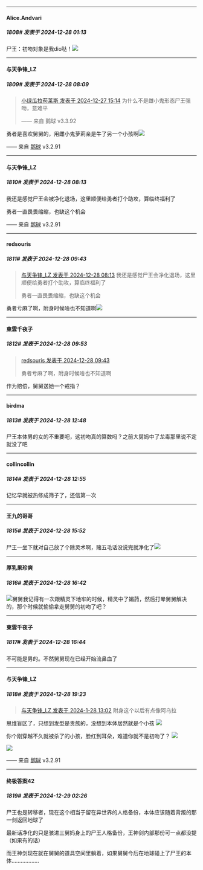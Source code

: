 ﻿
*****

####  Alice.Andvari  
##### 1808#       发表于 2024-12-28 01:13

尸王：初吻对象是我dio哒！<img src="https://static.saraba1st.com/image/smiley/face2017/143.png" referrerpolicy="no-referrer">


*****

####  与天争锋_LZ  
##### 1809#       发表于 2024-12-28 08:09

<blockquote><a href="httphttps://bbs.saraba1st.com/2b/forum.php?mod=redirect&amp;goto=findpost&amp;pid=67034935&amp;ptid=1754522" target="_blank">小绿瓜拉苟莱斯 发表于 2024-12-27 15:14</a>
为什么不是雌小鬼形态尸王强吻，意难平

—— 来自 鹅球 v3.3.92</blockquote>
勇者是喜欢舅舅的，用雌小鬼萝莉亲是牛了另一个小孩啊<img src="https://static.saraba1st.com/image/smiley/face2017/068.png" referrerpolicy="no-referrer">

—— 来自 [鹅球](https://www.pgyer.com/GcUxKd4w) v3.2.91


*****

####  与天争锋_LZ  
##### 1810#       发表于 2024-12-28 08:13

我还是感觉尸王会被净化退场，这里顺便给勇者打个助攻，算临终福利了

勇者一直畏畏缩缩，也缺这个机会

—— 来自 [鹅球](https://www.pgyer.com/GcUxKd4w) v3.2.91


*****

####  redsouris  
##### 1811#       发表于 2024-12-28 09:43

<blockquote><a href="httphttps://bbs.saraba1st.com/2b/forum.php?mod=redirect&amp;goto=findpost&amp;pid=67047818&amp;ptid=1754522" target="_blank">与天争锋_LZ 发表于 2024-12-28 08:13</a>
我还是感觉尸王会净化退场，这里顺便给勇者打个助攻，算临终福利了

勇者一直畏畏缩缩，也缺这个机会</blockquote>
勇者亏麻了啊，附身时候啥也不知道啊<img src="https://static.saraba1st.com/image/smiley/face2017/037.png" referrerpolicy="no-referrer">


*****

####  東雲千夜子  
##### 1812#       发表于 2024-12-28 09:53

<blockquote><a href="httphttps://bbs.saraba1st.com/2b/forum.php?mod=redirect&amp;goto=findpost&amp;pid=67048053&amp;ptid=1754522" target="_blank">redsouris 发表于 2024-12-28 09:43</a>

勇者亏麻了啊，附身时候啥也不知道啊</blockquote>
作为赔偿，舅舅送她一个戒指？


*****

####  birdma  
##### 1813#       发表于 2024-12-28 12:48

尸王本体男的女的不重要吧，这初吻真的算数吗？之前大舅妈中了龙毒那里说不定就没了吧


*****

####  collincollin  
##### 1814#       发表于 2024-12-28 12:55

记忆早就被热修成筛子了，还信第一次


*****

####  王九的哥哥  
##### 1815#       发表于 2024-12-28 15:52

尸王一坐下就对自己放了个除灵术啊，赌五毛话没说完就净化了<img src="https://static.saraba1st.com/image/smiley/face2017/037.png" referrerpolicy="no-referrer">


*****

####  厚乳果珍爽  
##### 1816#       发表于 2024-12-28 16:42

<img src="https://static.saraba1st.com/image/smiley/face2017/067.png" referrerpolicy="no-referrer">舅舅我记得有一次跟精灵下地牢的时候，精灵中了媚药，然后打晕舅舅解决的，那个时候就偷偷拿走舅舅的初吻了吧？

*****

####  東雲千夜子  
##### 1817#       发表于 2024-12-28 16:44

不可能是男的。不然舅舅现在已经开始流鼻血了


*****

####  与天争锋_LZ  
##### 1818#       发表于 2024-12-28 19:23

<blockquote><a href="httphttps://bbs.saraba1st.com/2b/forum.php?mod=redirect&amp;goto=findpost&amp;pid=63803900&amp;ptid=1754522" target="_blank">与天争锋_LZ 发表于 2024-1-28 13:02</a>
附身这个以后有点像阿乌拉</blockquote>
思维盲区了，只想到发型是贵族的，没想到本体居然就是个小孩

<img src="https://p.sda1.dev/21/e7ec227a71317984afce44e71bc1c4cc/image.jpg" referrerpolicy="no-referrer">

你个刚穿越不久就被杀了的小孩，脸红到耳朵，难道你就不是初吻了？
<img src="https://static.saraba1st.com/image/smiley/face2017/067.png" referrerpolicy="no-referrer">

<img src="https://p.sda1.dev/21/b1e2a252cc173f2fa77ab0d43067f6a8/image.jpg" referrerpolicy="no-referrer">

—— 来自 [鹅球](https://www.pgyer.com/GcUxKd4w) v3.2.91


*****

####  终极答案42  
##### 1819#       发表于 2024-12-29 02:26

尸王也是转移者，现在这个相当于留在异世界的人格备份，本体应该随着背叛的那一剑返回地球了

最新话净化的只是骇进三舅妈身上的尸王人格备份，王神剑内部那份可一点都没提（如果有的话）

而王神剑现在就在舅舅的道具空间里躺着，如果舅舅今后在地球碰上了尸王的本体………………

